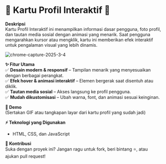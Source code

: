 # 🎨 Kartu Profil Interaktif 🚀  

**Deskripsi**  
Kartu Profil Interaktif ini menampilkan informasi dasar pengguna, foto profil, dan tautan media sosial dengan animasi yang menarik. Saat pengguna mengarahkan kursor atau mengklik, kartu ini memberikan efek interaktif untuk pengalaman visual yang lebih dinamis.  

![chrome-capture-2025-3-4](https://github.com/user-attachments/assets/eac24c6f-d5dd-4631-9cce-0108d611d087)

**✨ Fitur Utama**  
✅ **Desain modern & responsif** – Tampilan menarik yang menyesuaikan dengan berbagai perangkat.  
✅ **Efek hover & animasi interaktif** – Elemen bergerak saat disentuh atau diklik.  
✅ **Tautan media sosial** – Akses langsung ke profil pengguna.  
✅ **Mudah dikustomisasi** – Ubah warna, font, dan animasi sesuai keinginan.  

**📸 Demo**  
(Sertakan GIF atau tangkapan layar dari kartu profil yang sudah jadi)  

**⚡ Teknologi yang Digunakan**  
- HTML, CSS, dan JavaScript  

**📢 Kontribusi**  
Suka dengan proyek ini? Jangan ragu untuk fork, beri bintang ⭐, atau ajukan pull request!  
